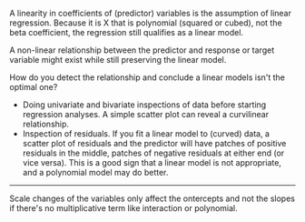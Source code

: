 
A linearity in coefficients of (predictor) variables is the assumption of linear regression. Because it is X that is polynomial (squared or cubed), not the beta coefficient, the regression still qualifies as a linear model. 

A non-linear relationship between the predictor and response or target variable might exist while still preserving the linear model. 

How do you detect the relationship and conclude a linear models isn't the optimal one?

- Doing univariate and bivariate inspections of data before starting regression analyses. A simple scatter plot can reveal a curvilinear relationship.
- Inspection of residuals.  If you fit a linear model to (curved) data, a scatter plot of residuals and the predictor will have patches of positive residuals in the middle, patches of negative residuals at either end (or vice versa).  This is a good sign that a linear model is not appropriate, and a polynomial model may do better.

------


Scale changes of the variables only affect the ontercepts and not the slopes if there's no multiplicative term like interaction or polynomial. 





